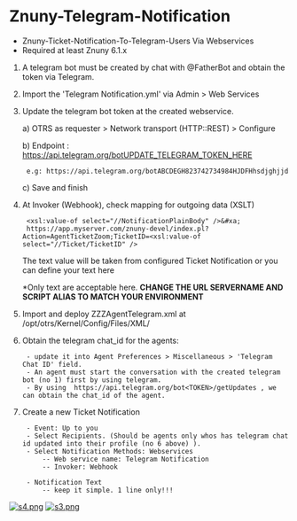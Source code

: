 # Znuny-Telegram-Notification
- Znuny-Ticket-Notification-To-Telegram-Users Via Webservices
- Required at least Znuny 6.1.x

1. A telegram bot must be created by chat with @FatherBot and obtain the token via Telegram.  


2. Import the 'Telegram Notification.yml' via Admin > Web Services


3. Update the telegram bot token at the created webservice.

	a) OTRS as requester > Network transport (HTTP::REST) > Configure
	
	b) Endpoint : https://api.telegram.org/botUPDATE_TELEGRAM_TOKEN_HERE
	
		e.g: https://api.telegram.org/botABCDEGH823742734984HJDFHhsdjghjjd

	c) Save and finish

	
4. At Invoker (Webhook), check mapping for outgoing data (XSLT)
	
		<xsl:value-of select="//NotificationPlainBody" />&#xa;
		https://app.myserver.com/znuny-devel/index.pl?Action=AgentTicketZoom;TicketID=<xsl:value-of select="//Ticket/TicketID" /> 
	
	The text value will be taken from configured Ticket Notification or you can define your text here
	
	*Only text are acceptable here.
	**CHANGE THE URL SERVERNAME AND SCRIPT ALIAS TO MATCH YOUR ENVIRONMENT**
	
	
5. Import and deploy ZZZAgentTelegram.xml at /opt/otrs/Kernel/Config/Files/XML/


6. Obtain the telegram chat_id for the agents:

		- update it into Agent Preferences > Miscellaneous > 'Telegram Chat ID' field. 
		- An agent must start the conversation with the created telegram bot (no 1) first by using telegram.  
		- By using  https://api.telegram.org/bot<TOKEN>/getUpdates , we can obtain the chat_id of the agent. 


7. Create a new Ticket Notification  

		- Event: Up to you
		- Select Recipients. (Should be agents only whos has telegram chat id updated into their profile (no 6 above) ).
		- Select Notification Methods: Webservices 
			-- Web service name: Telegram Notification
			-- Invoker: Webhook 
		
		- Notification Text
			-- keep it simple. 1 line only!!!

[![s4.png](https://i.postimg.cc/CLB3pqSy/Screenshot-2022-09-25-052348.png)](https://postimg.cc/dLFH8Dhn)
[![s3.png](https://i.postimg.cc/mZ6vnwxN/Screenshot-2022-09-25-052244.png)](https://postimg.cc/F13Cd0H7)

